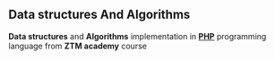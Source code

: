## Data structures And Algorithms

**Data structures** and **Algorithms** implementation in **[PHP](https://php.net)** programming language from **ZTM academy** course
